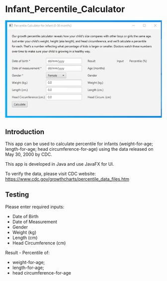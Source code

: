 # Infant_Percentile_Calculator

![](https://github.com/longmach/Infant_Percentile_Calculator/blob/master/Infant_Percentile_Calculator.gif)

## Introduction

This app can be used to calculate percentile for infants (weight-for-age; length-for-age; head circumference-for-age) 
using the data released on May 30, 2000 by CDC.

This app is developed in Java and use JavaFX for UI.

To verify the data, please visit CDC website:
https://www.cdc.gov/growthcharts/percentile_data_files.htm


## Testing

Please enter required inputs:
- Date of Birth
- Date of Measurement
- Gender
- Weight (kg)
- Length (cm)
- Head Circumference (cm)

Result - Percentile of: 
- weight-for-age; 
- length-for-age; 
- head circumference-for-age
  
    
